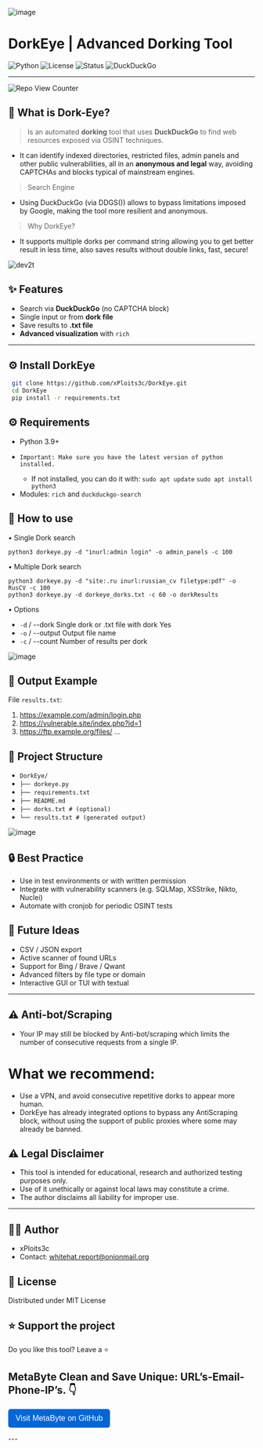 ![image](https://github.com/user-attachments/assets/989dc234-2c32-4280-9165-42ebd87b53bc)

# DorkEye | Advanced Dorking Tool 
![Python](https://img.shields.io/badge/python-3.8%2B-blue.svg) 
![License](https://img.shields.io/badge/license-MIT-green.svg) 
![Status](https://img.shields.io/badge/status-Stable-brightgreen.svg) 
![DuckDuckGo](https://img.shields.io/badge/search-DuckDuckGo-orange.svg)

---
![Repo View Counter](https://profile-counter.glitch.me/DorkEye/count.svg)

## 🧠 What is Dork-Eye?
> Is an automated **dorking** tool that uses **DuckDuckGo** to find web resources exposed via OSINT techniques.
-  It can identify indexed directories, restricted files, admin panels and other public vulnerabilities, all in an **anonymous and legal** way, avoiding CAPTCHAs and blocks typical of mainstream engines.
> Search Engine
-  Using DuckDuckGo (via DDGS()) allows to bypass limitations imposed by Google, making the tool more resilient and anonymous.
> Why DorkEye?
-  It supports multiple dorks per command string allowing you to get better result in less time, also saves results without double links, fast, secure!

![dev2t](https://github.com/user-attachments/assets/3eb09d93-232c-4dd2-9882-6fb7b17e2785)



## ✨ Features

- Search via **DuckDuckGo** (no CAPTCHA block)
- Single input or from **dork file**
- Save results to **.txt file**
- **Advanced visualization** with `rich`

---

## ⚙️ Install DorkEye 
```bash
 git clone https://github.com/xPloits3c/DorkEye.git
 cd DorkEye
 pip install -r requirements.txt
```
## ⚙️ Requirements

- Python 3.9+
-     Important: Make sure you have the latest version of python installed.
    + If not installed, you can do it with:
       `sudo apt update`
       `sudo apt install python3`
- Modules:
 `rich` and `duckduckgo-search`

## 🚀 How to use

•  Single Dork search
```
python3 dorkeye.py -d "inurl:admin login" -o admin_panels -c 100
```
•  Multiple Dork search
```
python3 dorkeye.py -d "site:.ru inurl:russian_cv filetype:pdf" -o RusCV -c 100
python3 dorkeye.py -d dorkeye_dorks.txt -c 60 -o dorkResults
```
•  Options
 - `-d` / --dork Single dork or .txt file with dork Yes
 - `-o` / --output Output file name
 - `-c` / --count Number of results per dork 

![image](https://github.com/user-attachments/assets/3773f7d4-60a4-4a70-90c6-5b44b5281d3f)


## 📂 Output Example
 File `results.txt`:

1. https://example.com/admin/login.php
2. https://vulnerable.site/index.php?id=1
3. https://ftp.example.org/files/
...

## 📌 Project Structure

- `DorkEye/`
- `├── dorkeye.py`
- `├── requirements.txt`
- `├── README.md`
- `├── dorks.txt # (optional)`
- `└── results.txt # (generated output)`

![image](https://github.com/user-attachments/assets/790f4edf-1ec7-4dcc-8735-2adbf4766eb5)


## 🔒 Best Practice
- Use in test environments or with written permission
- Integrate with vulnerability scanners (e.g. SQLMap, XSStrike, Nikto, Nuclei)
- Automate with cronjob for periodic OSINT tests

## 🧩 Future Ideas
- CSV / JSON export
- Active scanner of found URLs
- Support for Bing / Brave / Qwant
- Advanced filters by file type or domain
- Interactive GUI or TUI with textual

---

## ⚠️ Anti-bot/Scraping
-   Your IP may still be blocked by Anti-bot/scraping which limits the number of consecutive requests from a single IP.
# What we recommend:
-   Use a VPN, and avoid consecutive repetitive dorks to appear more human.
-   DorkEye has already integrated options to bypass any AntiScraping block, without using the support of public proxies where some may already be banned.

## ⚠️ Legal Disclaimer

-  This tool is intended for educational, research and authorized testing purposes only.
-  Use of it unethically or against local laws may constitute a crime.
-  The author disclaims all liability for improper use.

---


## 🧑‍💻 Author

- xPloits3c
- Contact: whitehat.report@onionmail.org

## 📜 License
Distributed under MIT License

## ⭐ Support the project
Do you like this tool? Leave a ⭐

## **MetaByte** Clean and Save Unique: URL’s-Email-Phone-IP’s. 👇
<p><a href="https://github.com/xPloits3c/MetaByte" target="_blank">
  <button style="padding:10px 15px; font-size:16px; background-color:#0366d6; color:white; border:none; border-radius:5px;">
    Visit MetaByte on GitHub
  </button>
</a></p>
---
